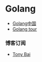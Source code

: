 # Golang

- [Golang中国](http://golangtc.com/)
- [Golang tour](http://tour.golang.org/)


### 博客订阅

- [Tony Bai](http://tonybai.com/)


